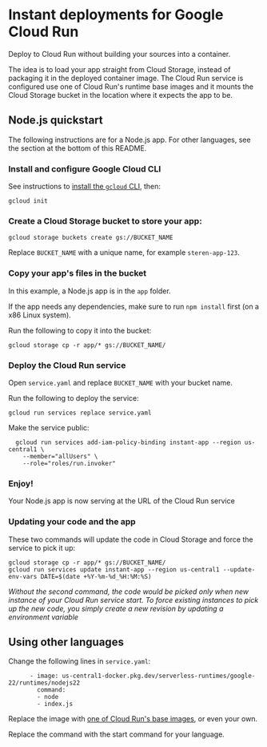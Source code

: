 
# Instant deployments for Google Cloud Run

Deploy to Cloud Run without building your sources into a container.

The idea is to load your app straight from Cloud Storage, instead of packaging it in the deployed container image. The Cloud Run service is configured use one of Cloud Run's runtime base images and it mounts the Cloud Storage bucket in the location where it expects the app to be.

## Node.js quickstart

The following instructions are for a Node.js app. For other languages, see the section at the bottom of this README. 

### Install and configure Google Cloud CLI

See instructions to [install the `gcloud` CLI](https://cloud.google.com/sdk/docs/install), then:

```
gcloud init
```

### Create a Cloud Storage bucket to store your app:

```
gcloud storage buckets create gs://BUCKET_NAME
```

Replace `BUCKET_NAME` with a unique name, for example `steren-app-123`.

### Copy your app's files in the bucket

In this example, a Node.js app is in the `app` folder.

If the app needs any dependencies, make sure to run `npm install` first (on a x86 Linux system).

Run the following to copy it into the bucket:

```
gcloud storage cp -r app/* gs://BUCKET_NAME/
```

### Deploy the Cloud Run service

Open `service.yaml` and replace `BUCKET_NAME` with your bucket name.

Run the following to deploy the service:

```
gcloud run services replace service.yaml
```

Make the service public: 

```
  gcloud run services add-iam-policy-binding instant-app --region us-central1 \
    --member="allUsers" \
    --role="roles/run.invoker"
```

### Enjoy!

Your Node.js app is now serving at the URL of the Cloud Run service

### Updating your code and the app

These two commands will update the code in Cloud Storage and force the service to pick it up:

```
gcloud storage cp -r app/* gs://BUCKET_NAME/
gcloud run services update instant-app --region us-central1 --update-env-vars DATE=$(date +%Y-%m-%d_%H:%M:%S)
```

_Without the second command, the code would be picked only when new instance of your Cloud Run service start. To force existing instances to pick up the new code, you simply create a new revision by updating a environment variable_


## Using other languages

Change the following lines in `service.yaml`:

```
      - image: us-central1-docker.pkg.dev/serverless-runtimes/google-22/runtimes/nodejs22
        command:
        - node
        - index.js
```

Replace the image with [one of Cloud Run's base images](https://cloud.google.com/run/docs/configuring/services/runtime-base-images#how_to_obtain_base_images), or even your own.

Replace the command with the start command for your language.
